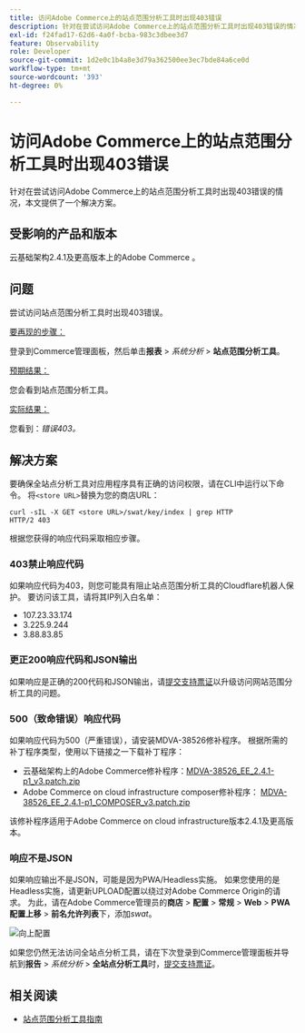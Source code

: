 ```yaml
---
title: 访问Adobe Commerce上的站点范围分析工具时出现403错误
description: 针对在尝试访问Adobe Commerce上的站点范围分析工具时出现403错误的情况，本文提供了一个解决方案。
exl-id: f24fad17-62d6-4a0f-bcba-983c3dbee3d7
feature: Observability
role: Developer
source-git-commit: 1d2e0c1b4a8e3d79a362500ee3ec7bde84a6ce0d
workflow-type: tm+mt
source-wordcount: '393'
ht-degree: 0%

---
```


# 访问Adobe Commerce上的站点范围分析工具时出现403错误

针对在尝试访问Adobe Commerce上的站点范围分析工具时出现403错误的情况，本文提供了一个解决方案。

## 受影响的产品和版本

云基础架构2.4.1及更高版本上的Adobe Commerce 。

## 问题

尝试访问站点范围分析工具时出现403错误。

<u>要再现的步骤：</u>

登录到Commerce管理面板，然后单击&#x200B;**报表** > *系统分析* > **站点范围分析工具**。

<u>预期结果：</u>

您会看到站点范围分析工具。

<u>实际结果：</u>

您看到：*错误403。*


## 解决方案

要确保全站点分析工具对应用程序具有正确的访问权限，请在CLI中运行以下命令。 将`<store URL>`替换为您的商店URL：

```cURL
curl -sIL -X GET <store URL>/swat/key/index | grep HTTP
HTTP/2 403
```

根据您获得的响应代码采取相应步骤。

### 403禁止响应代码

如果响应代码为403，则您可能具有阻止站点范围分析工具的Cloudflare机器人保护。 要访问该工具，请将其IP列入白名单：

* 107.23.33.174
* 3.225.9.244
* 3.88.83.85

### 更正200响应代码和JSON输出

如果响应是正确的200代码和JSON输出，请[提交支持票证](/help/help-center-guide/help-center/magento-help-center-user-guide.md#submit-ticket)以升级访问网站范围分析工具的问题。


### 500（致命错误）响应代码

如果响应代码为500（严重错误），请安装MDVA-38526修补程序。 根据所需的补丁程序类型，使用以下链接之一下载补丁程序：

* 云基础架构上的Adobe Commerce修补程序：[MDVA-38526_EE_2.4.1-p1_v3.patch.zip](assets/MDVA-38526_EE_2.4.1-p1_v3.patch.zip)
* Adobe Commerce on cloud infrastructure composer修补程序： [MDVA-38526_EE_2.4.1-p1_COMPOSER_v3.patch.zip](assets/MDVA-38526_EE_2.4.1-p1_COMPOSER_v3.patch.zip)

该修补程序适用于Adobe Commerce on cloud infrastructure版本2.4.1及更高版本。

### 响应不是JSON

如果响应输出不是JSON，可能是因为PWA/Headless实施。 如果您使用的是Headless实施，请更新UPLOAD配置以绕过对Adobe Commerce Origin的请求。 为此，请在Adobe Commerce管理员的&#x200B;**商店** > **配置** > **常规** > **Web** > **PWA配置上移** > **前名允许列表**&#x200B;下，添加&#x200B;*swat*。

![向上配置](assets/upward_pwa.png)

如果您仍然无法访问全站点分析工具，请在下次登录到Commerce管理面板并导航到&#x200B;**报告** > *系统分析* > **全站点分析工具**&#x200B;时，[提交支持票证](/help/help-center-guide/help-center/magento-help-center-user-guide.md#submit-ticket)。

## 相关阅读

* [站点范围分析工具指南](https://experienceleague.adobe.com/docs/commerce-operations/tools/site-wide-analysis-tool/intro.html)
